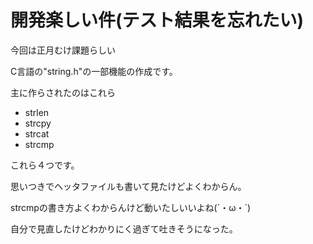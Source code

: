 # 開発楽しい件(テスト結果を忘れたい)

今回は正月むけ課題らしい

C言語の"string.h"の一部機能の作成です。

主に作らされたのはこれら

- strlen
- strcpy
- strcat
- strcmp

これら４つです。

思いつきでヘッタファイルも書いて見たけどよくわからん。

strcmpの書き方よくわからんけど動いたしいいよね(´・ω・`)

自分で見直したけどわかりにく過ぎて吐きそうになった。
